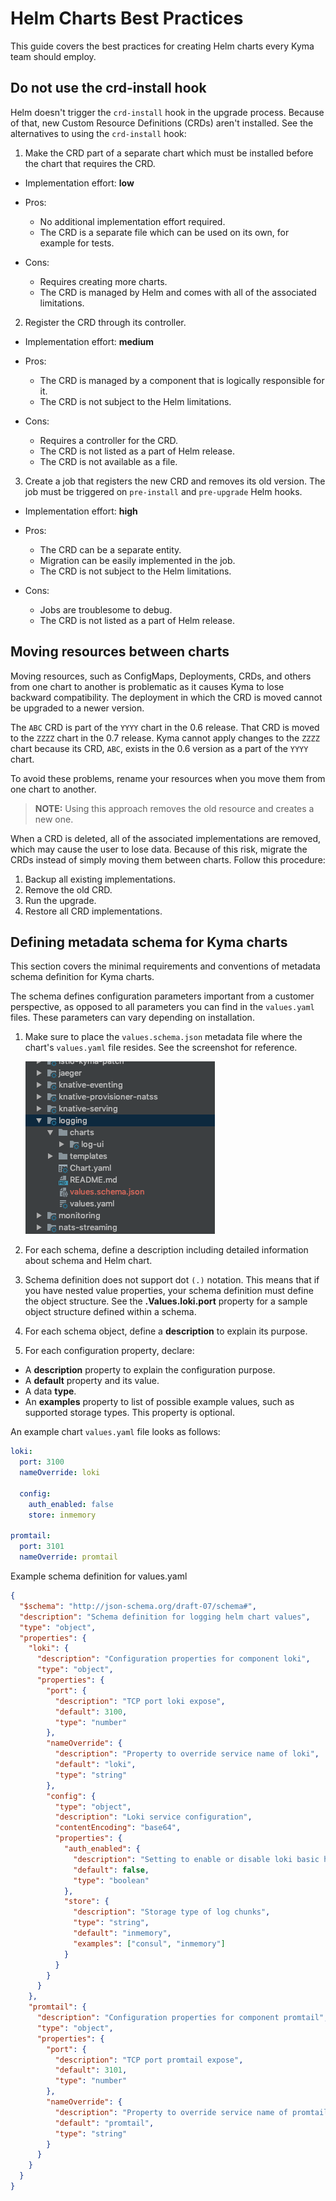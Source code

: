 # Helm Charts Best Practices

This guide covers the best practices for creating Helm charts every Kyma team should employ. 

## Do not use the crd-install hook

Helm doesn't trigger the `crd-install` hook in the upgrade process. Because of that, new Custom Resource Definitions (CRDs) aren't installed. See the alternatives to using the `crd-install` hook:

1. Make the CRD part of a separate chart which must be installed before the chart that requires the CRD.

  - Implementation effort: **low**

  - Pros:
    * No additional implementation effort required.
    * The CRD is a separate file which can be used on its own, for example for tests.
  
  - Cons:
    * Requires creating more charts.
    * The CRD is managed by Helm and comes with all of the associated limitations.

2. Register the CRD through its controller.

  - Implementation effort: **medium**

  - Pros:
    * The CRD is managed by a component that is logically responsible for it.
    * The CRD is not subject to the Helm limitations.

  - Cons:
    * Requires a controller for the CRD.
    * The CRD is not listed as a part of Helm release.
    * The CRD is not available as a file.

3. Create a job that registers the new CRD and removes its old version. The job must be triggered on `pre-install` and `pre-upgrade` Helm hooks.

  - Implementation effort: **high**

  - Pros:
    * The CRD can be a separate entity.
    * Migration can be easily implemented in the job. 
    * The CRD is not subject to the Helm limitations.

  - Cons:
    * Jobs are troublesome to debug.
    * The CRD is not listed as a part of Helm release.

## Moving resources between charts

Moving resources, such as ConfigMaps, Deployments, CRDs, and others from one chart to another is problematic as it causes Kyma to lose backward compatibility. The deployment in which the CRD is moved cannot be upgraded to a newer version.  

The `ABC` CRD is part of the `YYYY` chart in the 0.6 release. That CRD is moved to the `ZZZZ` chart in the 0.7 release. Kyma cannot apply changes to the `ZZZZ` chart because its CRD, `ABC`, exists in the 0.6 version as a part of the `YYYY` chart.  
 
To avoid these problems, rename your resources when you move them from one chart to another. 
>**NOTE:** Using this approach removes the old resource and creates a new one. 

When a CRD is deleted, all of the associated implementations are removed, which may cause the user to lose data. Because of this risk, migrate the CRDs instead of simply moving them between charts. Follow this procedure:

1. Backup all existing implementations. 
2. Remove the old CRD.
3. Run the upgrade.
4. Restore all CRD implementations. 

## Defining metadata schema for Kyma charts

This section covers the minimal requirements and conventions of metadata schema definition for Kyma charts. 

The schema defines configuration parameters important from a customer perspective, as opposed to all parameters you can find in the `values.yaml` files. These parameters can vary depending on installation.

1. Make sure to place the `values.schema.json` metadata file where the chart's `values.yaml` file resides. See the screenshot for reference.

   ![Example 1](../../assets/metadata-schema.png)

2. For each schema, define a description including detailed information about schema and Helm chart. 

3. Schema definition does not support dot `(.)` notation. This means that if you have nested value properties, your schema definition must define the object structure.
See the **.Values.loki.port** property for a sample object structure defined within a schema. 

4. For each schema object, define a **description**  to explain its purpose.

5. For each configuration property, declare:
  - A **description** property to explain the configuration purpose.
  - A **default** property and its value.
  - A data **type**.
  - An **examples** property to list of possible example values, such as supported storage types. This property is optional.

An example chart `values.yaml` file looks as follows:

```yaml
loki:
  port: 3100
  nameOverride: loki
  
  config:
    auth_enabled: false
    store: inmemory

promtail:
  port: 3101
  nameOverride: promtail
```

Example schema definition for values.yaml
```json
{
  "$schema": "http://json-schema.org/draft-07/schema#",
  "description": "Schema definition for logging helm chart values",
  "type": "object",
  "properties": {
    "loki": {
      "description": "Configuration properties for component loki",
      "type": "object",
      "properties": {
        "port": {
          "description": "TCP port loki expose",
          "default": 3100,
          "type": "number"
        },
        "nameOverride": {
          "description": "Property to override service name of loki",
          "default": "loki",
          "type": "string"
        },
        "config": {
          "type": "object",
          "description": "Loki service configuration",
          "contentEncoding": "base64",
          "properties": {
            "auth_enabled": {
              "description": "Setting to enable or disable loki basic http authentication",
              "default": false,
              "type": "boolean"
            },
            "store": {
              "description": "Storage type of log chunks",
              "type": "string",
              "default": "inmemory",
              "examples": ["consul", "inmemory"]
            }
          }
        }
      }
    },
    "promtail": {
      "description": "Configuration properties for component promtail",
      "type": "object",
      "properties": {
        "port": {
          "description": "TCP port promtail expose",
          "default": 3101,
          "type": "number"
        },
        "nameOverride": {
          "description": "Property to override service name of promtail",
          "default": "promtail",
          "type": "string"
        }
      }
    }
  }
}
```

